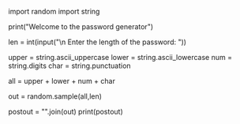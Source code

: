 import random
import string

print("Welcome to the password generator")

len = int(input("\n Enter the length of the password: "))

upper = string.ascii_uppercase
lower = string.ascii_lowercase
num = string.digits
char = string.punctuation

all = upper + lower + num + char 

out = random.sample(all,len)

postout = "".join(out)
print(postout)
